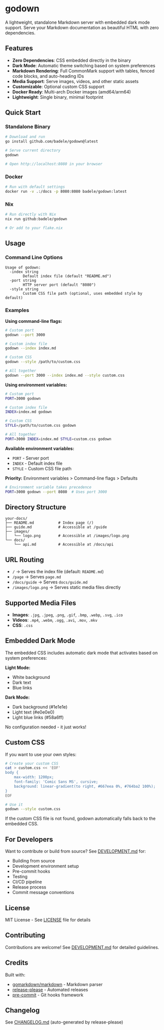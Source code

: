 # godown

A lightweight, standalone Markdown server with embedded dark mode support. Serve
your Markdown documentation as beautiful HTML with zero dependencies.

## Features

- **Zero Dependencies**: CSS embedded directly in the binary
- **Dark Mode**: Automatic theme switching based on system preferences
- **Markdown Rendering**: Full CommonMark support with tables, fenced code
  blocks, and auto-heading IDs
- **Media Support**: Serve images, videos, and other static assets
- **Customizable**: Optional custom CSS support
- **Docker Ready**: Multi-arch Docker images (amd64/arm64)
- **Lightweight**: Single binary, minimal footprint

## Quick Start

### Standalone Binary

```bash
# Download and run
go install github.com/badele/godown@latest

# Serve current directory
godown

# Open http://localhost:8080 in your browser
```

### Docker

```bash
# Run with default settings
docker run -v .:/docs -p 8080:8080 badele/godown:latest
```

### Nix

```bash
# Run directly with Nix
nix run github:badele/godown

# Or add to your flake.nix
```

## Usage

### Command Line Options

```
Usage of godown:
  -index string
        Default index file (default "README.md")
  -port string
        HTTP server port (default "8080")
  -style string
        Custom CSS file path (optional, uses embedded style by default)
```

### Examples

**Using command-line flags:**

```bash
# Custom port
godown --port 3000

# Custom index file
godown --index index.md

# Custom CSS
godown --style /path/to/custom.css

# All together
godown --port 3000 --index index.md --style custom.css
```

**Using environment variables:**

```bash
# Custom port
PORT=3000 godown

# Custom index file
INDEX=index.md godown

# Custom CSS
STYLE=/path/to/custom.css godown

# All together
PORT=3000 INDEX=index.md STYLE=custom.css godown
```

**Available environment variables:**

- `PORT` - Server port
- `INDEX` - Default index file
- `STYLE` - Custom CSS file path

**Priority:** Environment variables > Command-line flags > Defaults

```bash
# Environment variable takes precedence
PORT=3000 godown --port 8080  # Uses port 3000
```

## Directory Structure

```
your-docs/
├── README.md           # Index page (/)
├── guide.md            # Accessible at /guide
├── images/
│   └── logo.png        # Accessible at /images/logo.png
└── docs/
    └── api.md          # Accessible at /docs/api
```

## URL Routing

- `/` → Serves the index file (default: `README.md`)
- `/page` → Serves `page.md`
- `/docs/guide` → Serves `docs/guide.md`
- `/images/logo.png` → Serves static media files directly

## Supported Media Files

- **Images**: `.jpg`, `.jpeg`, `.png`, `.gif`, `.bmp`, `.webp`, `.svg`, `.ico`
- **Videos**: `.mp4`, `.webm`, `.ogg`, `.avi`, `.mov`, `.mkv`
- **CSS**: `.css`

## Embedded Dark Mode

The embedded CSS includes automatic dark mode that activates based on system
preferences:

**Light Mode:**

- White background
- Dark text
- Blue links

**Dark Mode:**

- Dark background (#1e1e1e)
- Light text (#e0e0e0)
- Light blue links (#58a6ff)

No configuration needed - it just works!

## Custom CSS

If you want to use your own styles:

```bash
# Create your custom CSS
cat > custom.css << 'EOF'
body {
    max-width: 1200px;
    font-family: 'Comic Sans MS', cursive;
    background: linear-gradient(to right, #667eea 0%, #764ba2 100%);
}
EOF

# Use it
godown --style custom.css
```

If the custom CSS file is not found, godown automatically falls back to the
embedded CSS.

## For Developers

Want to contribute or build from source? See [DEVELOPMENT.md](DEVELOPMENT.md)
for:

- Building from source
- Development environment setup
- Pre-commit hooks
- Testing
- CI/CD pipeline
- Release process
- Commit message conventions

## License

MIT License - See [LICENSE](LICENSE) file for details

## Contributing

Contributions are welcome! See [DEVELOPMENT.md](DEVELOPMENT.md) for detailed
guidelines.

## Credits

Built with:

- [gomarkdown/markdown](https://github.com/gomarkdown/markdown) - Markdown
  parser
- [release-please](https://github.com/googleapis/release-please) - Automated
  releases
- [pre-commit](https://pre-commit.com/) - Git hooks framework

## Changelog

See [CHANGELOG.md](CHANGELOG.md) (auto-generated by release-please)
